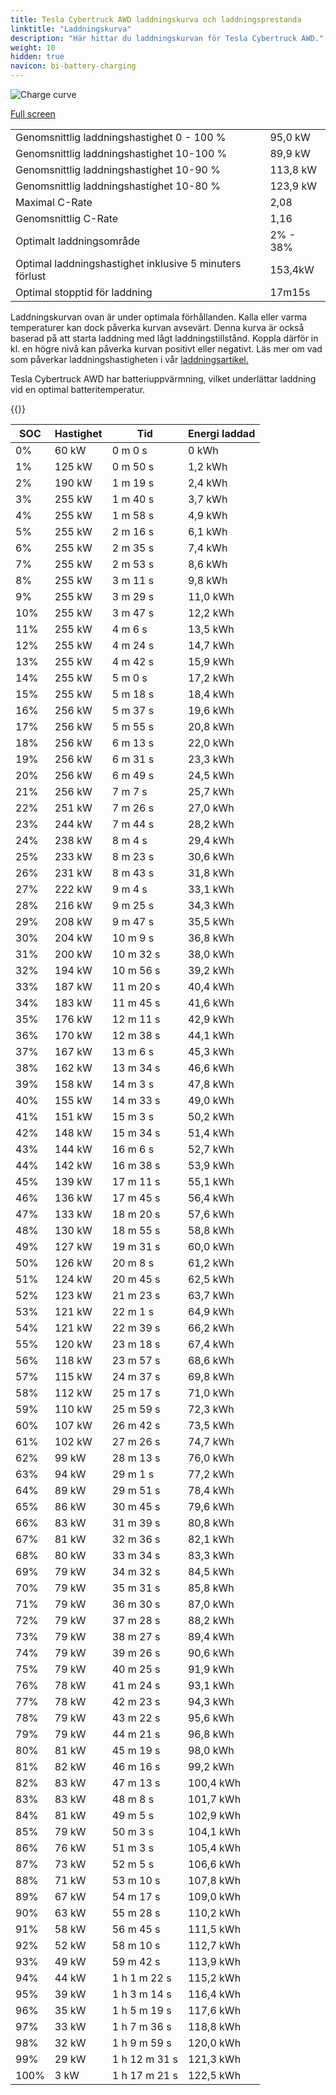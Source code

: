 ```yaml
---
title: Tesla Cybertruck AWD laddningskurva och laddningsprestanda
linktitle: "Laddningskurva"
description: "Här hittar du laddningskurvan för Tesla Cybertruck AWD."
weight: 10
hidden: true
navicon: bi-battery-charging
---
```

<!-- markdownlint-disable MD033 -->
<img src="../chargingcurve.svg" alt="Charge curve" class="img-fluid">

[Full screen](../chargingcurve.svg)


<table class="table table-striped">
<tbody>
<tr>
<td>Genomsnittlig laddningshastighet 0 - 100 %</td><td>95,0 kW</td>
</tr>
<tr>
<td>Genomsnittlig laddningshastighet 10-100 %</td><td>89,9 kW</td>
</tr>
<tr>
<td>Genomsnittlig laddningshastighet 10-90 %</td><td>113,8 kW</td>
</tr>
<tr>
<td>Genomsnittlig laddningshastighet 10-80 %</td><td>123,9 kW</td>
</tr>
<tr>
<td>Maximal C-Rate</td><td>2,08</td>
</tr>
<tr>
<td>Genomsnittlig C-Rate</td><td>1,16</td>
</tr>
<tr>
<td>Optimalt laddningsområde</td><td>2% - 38%</td>
</tr>
<tr>
<td>Optimal laddningshastighet inklusive 5 minuters förlust</td><td>153,4kW</td>
</tr>
<tr>
<td>Optimal stopptid för laddning</td><td>17m15s</td>
</tr>
</tbody>
</table>


Laddningskurvan ovan är under optimala förhållanden. Kalla eller varma temperaturer kan dock påverka kurvan avsevärt. Denna kurva är också baserad på att starta laddning med lågt laddningstillstånd. Koppla därför in kl. en högre nivå kan påverka kurvan positivt eller negativt. Läs mer om vad som påverkar laddningshastigheten i vår [laddningsartikel.](../../../../../technology/battery/charging/) 


Tesla Cybertruck AWD har batteriuppvärmning, vilket underlättar laddning vid en optimal batteritemperatur.


{{<evkxdisplayaddarticle />}}
<table class="table table-striped">
<thead>
<tr><th>SOC</th><th>Hastighet</th><th>Tid</th><th>Energi laddad</th></tr>
</thead>
<tbody>
<tr>
<td>0%</td><td>60 kW</td><td> 0 m 0 s </td><td>0 kWh </td>
</tr>
<tr>
<td>1%</td><td>125 kW</td><td> 0 m 50 s </td><td>1,2 kWh </td>
</tr>
<tr>
<td>2%</td><td>190 kW</td><td> 1 m 19 s </td><td>2,4 kWh </td>
</tr>
<tr>
<td>3%</td><td>255 kW</td><td> 1 m 40 s </td><td>3,7 kWh </td>
</tr>
<tr>
<td>4%</td><td>255 kW</td><td> 1 m 58 s </td><td>4,9 kWh </td>
</tr>
<tr>
<td>5%</td><td>255 kW</td><td> 2 m 16 s </td><td>6,1 kWh </td>
</tr>
<tr>
<td>6%</td><td>255 kW</td><td> 2 m 35 s </td><td>7,4 kWh </td>
</tr>
<tr>
<td>7%</td><td>255 kW</td><td> 2 m 53 s </td><td>8,6 kWh </td>
</tr>
<tr>
<td>8%</td><td>255 kW</td><td> 3 m 11 s </td><td>9,8 kWh </td>
</tr>
<tr>
<td>9%</td><td>255 kW</td><td> 3 m 29 s </td><td>11,0 kWh </td>
</tr>
<tr>
<td>10%</td><td>255 kW</td><td> 3 m 47 s </td><td>12,2 kWh </td>
</tr>
<tr>
<td>11%</td><td>255 kW</td><td> 4 m 6 s </td><td>13,5 kWh </td>
</tr>
<tr>
<td>12%</td><td>255 kW</td><td> 4 m 24 s </td><td>14,7 kWh </td>
</tr>
<tr>
<td>13%</td><td>255 kW</td><td> 4 m 42 s </td><td>15,9 kWh </td>
</tr>
<tr>
<td>14%</td><td>255 kW</td><td> 5 m 0 s </td><td>17,2 kWh </td>
</tr>
<tr>
<td>15%</td><td>255 kW</td><td> 5 m 18 s </td><td>18,4 kWh </td>
</tr>
<tr>
<td>16%</td><td>256 kW</td><td> 5 m 37 s </td><td>19,6 kWh </td>
</tr>
<tr>
<td>17%</td><td>256 kW</td><td> 5 m 55 s </td><td>20,8 kWh </td>
</tr>
<tr>
<td>18%</td><td>256 kW</td><td> 6 m 13 s </td><td>22,0 kWh </td>
</tr>
<tr>
<td>19%</td><td>256 kW</td><td> 6 m 31 s </td><td>23,3 kWh </td>
</tr>
<tr>
<td>20%</td><td>256 kW</td><td> 6 m 49 s </td><td>24,5 kWh </td>
</tr>
<tr>
<td>21%</td><td>256 kW</td><td> 7 m 7 s </td><td>25,7 kWh </td>
</tr>
<tr>
<td>22%</td><td>251 kW</td><td> 7 m 26 s </td><td>27,0 kWh </td>
</tr>
<tr>
<td>23%</td><td>244 kW</td><td> 7 m 44 s </td><td>28,2 kWh </td>
</tr>
<tr>
<td>24%</td><td>238 kW</td><td> 8 m 4 s </td><td>29,4 kWh </td>
</tr>
<tr>
<td>25%</td><td>233 kW</td><td> 8 m 23 s </td><td>30,6 kWh </td>
</tr>
<tr>
<td>26%</td><td>231 kW</td><td> 8 m 43 s </td><td>31,8 kWh </td>
</tr>
<tr>
<td>27%</td><td>222 kW</td><td> 9 m 4 s </td><td>33,1 kWh </td>
</tr>
<tr>
<td>28%</td><td>216 kW</td><td> 9 m 25 s </td><td>34,3 kWh </td>
</tr>
<tr>
<td>29%</td><td>208 kW</td><td> 9 m 47 s </td><td>35,5 kWh </td>
</tr>
<tr>
<td>30%</td><td>204 kW</td><td> 10 m 9 s </td><td>36,8 kWh </td>
</tr>
<tr>
<td>31%</td><td>200 kW</td><td> 10 m 32 s </td><td>38,0 kWh </td>
</tr>
<tr>
<td>32%</td><td>194 kW</td><td> 10 m 56 s </td><td>39,2 kWh </td>
</tr>
<tr>
<td>33%</td><td>187 kW</td><td> 11 m 20 s </td><td>40,4 kWh </td>
</tr>
<tr>
<td>34%</td><td>183 kW</td><td> 11 m 45 s </td><td>41,6 kWh </td>
</tr>
<tr>
<td>35%</td><td>176 kW</td><td> 12 m 11 s </td><td>42,9 kWh </td>
</tr>
<tr>
<td>36%</td><td>170 kW</td><td> 12 m 38 s </td><td>44,1 kWh </td>
</tr>
<tr>
<td>37%</td><td>167 kW</td><td> 13 m 6 s </td><td>45,3 kWh </td>
</tr>
<tr>
<td>38%</td><td>162 kW</td><td> 13 m 34 s </td><td>46,6 kWh </td>
</tr>
<tr>
<td>39%</td><td>158 kW</td><td> 14 m 3 s </td><td>47,8 kWh </td>
</tr>
<tr>
<td>40%</td><td>155 kW</td><td> 14 m 33 s </td><td>49,0 kWh </td>
</tr>
<tr>
<td>41%</td><td>151 kW</td><td> 15 m 3 s </td><td>50,2 kWh </td>
</tr>
<tr>
<td>42%</td><td>148 kW</td><td> 15 m 34 s </td><td>51,4 kWh </td>
</tr>
<tr>
<td>43%</td><td>144 kW</td><td> 16 m 6 s </td><td>52,7 kWh </td>
</tr>
<tr>
<td>44%</td><td>142 kW</td><td> 16 m 38 s </td><td>53,9 kWh </td>
</tr>
<tr>
<td>45%</td><td>139 kW</td><td> 17 m 11 s </td><td>55,1 kWh </td>
</tr>
<tr>
<td>46%</td><td>136 kW</td><td> 17 m 45 s </td><td>56,4 kWh </td>
</tr>
<tr>
<td>47%</td><td>133 kW</td><td> 18 m 20 s </td><td>57,6 kWh </td>
</tr>
<tr>
<td>48%</td><td>130 kW</td><td> 18 m 55 s </td><td>58,8 kWh </td>
</tr>
<tr>
<td>49%</td><td>127 kW</td><td> 19 m 31 s </td><td>60,0 kWh </td>
</tr>
<tr>
<td>50%</td><td>126 kW</td><td> 20 m 8 s </td><td>61,2 kWh </td>
</tr>
<tr>
<td>51%</td><td>124 kW</td><td> 20 m 45 s </td><td>62,5 kWh </td>
</tr>
<tr>
<td>52%</td><td>123 kW</td><td> 21 m 23 s </td><td>63,7 kWh </td>
</tr>
<tr>
<td>53%</td><td>121 kW</td><td> 22 m 1 s </td><td>64,9 kWh </td>
</tr>
<tr>
<td>54%</td><td>121 kW</td><td> 22 m 39 s </td><td>66,2 kWh </td>
</tr>
<tr>
<td>55%</td><td>120 kW</td><td> 23 m 18 s </td><td>67,4 kWh </td>
</tr>
<tr>
<td>56%</td><td>118 kW</td><td> 23 m 57 s </td><td>68,6 kWh </td>
</tr>
<tr>
<td>57%</td><td>115 kW</td><td> 24 m 37 s </td><td>69,8 kWh </td>
</tr>
<tr>
<td>58%</td><td>112 kW</td><td> 25 m 17 s </td><td>71,0 kWh </td>
</tr>
<tr>
<td>59%</td><td>110 kW</td><td> 25 m 59 s </td><td>72,3 kWh </td>
</tr>
<tr>
<td>60%</td><td>107 kW</td><td> 26 m 42 s </td><td>73,5 kWh </td>
</tr>
<tr>
<td>61%</td><td>102 kW</td><td> 27 m 26 s </td><td>74,7 kWh </td>
</tr>
<tr>
<td>62%</td><td>99 kW</td><td> 28 m 13 s </td><td>76,0 kWh </td>
</tr>
<tr>
<td>63%</td><td>94 kW</td><td> 29 m 1 s </td><td>77,2 kWh </td>
</tr>
<tr>
<td>64%</td><td>89 kW</td><td> 29 m 51 s </td><td>78,4 kWh </td>
</tr>
<tr>
<td>65%</td><td>86 kW</td><td> 30 m 45 s </td><td>79,6 kWh </td>
</tr>
<tr>
<td>66%</td><td>83 kW</td><td> 31 m 39 s </td><td>80,8 kWh </td>
</tr>
<tr>
<td>67%</td><td>81 kW</td><td> 32 m 36 s </td><td>82,1 kWh </td>
</tr>
<tr>
<td>68%</td><td>80 kW</td><td> 33 m 34 s </td><td>83,3 kWh </td>
</tr>
<tr>
<td>69%</td><td>79 kW</td><td> 34 m 32 s </td><td>84,5 kWh </td>
</tr>
<tr>
<td>70%</td><td>79 kW</td><td> 35 m 31 s </td><td>85,8 kWh </td>
</tr>
<tr>
<td>71%</td><td>79 kW</td><td> 36 m 30 s </td><td>87,0 kWh </td>
</tr>
<tr>
<td>72%</td><td>79 kW</td><td> 37 m 28 s </td><td>88,2 kWh </td>
</tr>
<tr>
<td>73%</td><td>79 kW</td><td> 38 m 27 s </td><td>89,4 kWh </td>
</tr>
<tr>
<td>74%</td><td>79 kW</td><td> 39 m 26 s </td><td>90,6 kWh </td>
</tr>
<tr>
<td>75%</td><td>79 kW</td><td> 40 m 25 s </td><td>91,9 kWh </td>
</tr>
<tr>
<td>76%</td><td>78 kW</td><td> 41 m 24 s </td><td>93,1 kWh </td>
</tr>
<tr>
<td>77%</td><td>78 kW</td><td> 42 m 23 s </td><td>94,3 kWh </td>
</tr>
<tr>
<td>78%</td><td>79 kW</td><td> 43 m 22 s </td><td>95,6 kWh </td>
</tr>
<tr>
<td>79%</td><td>79 kW</td><td> 44 m 21 s </td><td>96,8 kWh </td>
</tr>
<tr>
<td>80%</td><td>81 kW</td><td> 45 m 19 s </td><td>98,0 kWh </td>
</tr>
<tr>
<td>81%</td><td>82 kW</td><td> 46 m 16 s </td><td>99,2 kWh </td>
</tr>
<tr>
<td>82%</td><td>83 kW</td><td> 47 m 13 s </td><td>100,4 kWh </td>
</tr>
<tr>
<td>83%</td><td>83 kW</td><td> 48 m 8 s </td><td>101,7 kWh </td>
</tr>
<tr>
<td>84%</td><td>81 kW</td><td> 49 m 5 s </td><td>102,9 kWh </td>
</tr>
<tr>
<td>85%</td><td>79 kW</td><td> 50 m 3 s </td><td>104,1 kWh </td>
</tr>
<tr>
<td>86%</td><td>76 kW</td><td> 51 m 3 s </td><td>105,4 kWh </td>
</tr>
<tr>
<td>87%</td><td>73 kW</td><td> 52 m 5 s </td><td>106,6 kWh </td>
</tr>
<tr>
<td>88%</td><td>71 kW</td><td> 53 m 10 s </td><td>107,8 kWh </td>
</tr>
<tr>
<td>89%</td><td>67 kW</td><td> 54 m 17 s </td><td>109,0 kWh </td>
</tr>
<tr>
<td>90%</td><td>63 kW</td><td> 55 m 28 s </td><td>110,2 kWh </td>
</tr>
<tr>
<td>91%</td><td>58 kW</td><td> 56 m 45 s </td><td>111,5 kWh </td>
</tr>
<tr>
<td>92%</td><td>52 kW</td><td> 58 m 10 s </td><td>112,7 kWh </td>
</tr>
<tr>
<td>93%</td><td>49 kW</td><td> 59 m 42 s </td><td>113,9 kWh </td>
</tr>
<tr>
<td>94%</td><td>44 kW</td><td>1 h 1 m 22 s </td><td>115,2 kWh </td>
</tr>
<tr>
<td>95%</td><td>39 kW</td><td>1 h 3 m 14 s </td><td>116,4 kWh </td>
</tr>
<tr>
<td>96%</td><td>35 kW</td><td>1 h 5 m 19 s </td><td>117,6 kWh </td>
</tr>
<tr>
<td>97%</td><td>33 kW</td><td>1 h 7 m 36 s </td><td>118,8 kWh </td>
</tr>
<tr>
<td>98%</td><td>32 kW</td><td>1 h 9 m 59 s </td><td>120,0 kWh </td>
</tr>
<tr>
<td>99%</td><td>29 kW</td><td>1 h 12 m 31 s </td><td>121,3 kWh </td>
</tr>
<tr>
<td>100%</td><td>3 kW</td><td>1 h 17 m 21 s </td><td>122,5 kWh </td>
</tr>
</tbody>
</table>

